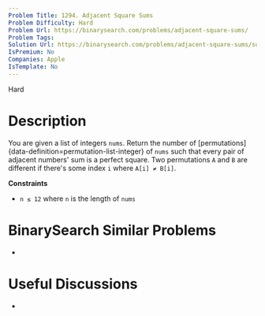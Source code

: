 ```yaml
---
Problem Title: 1294. Adjacent Square Sums
Problem Difficulty: Hard
Problem Url: https://binarysearch.com/problems/adjacent-square-sums/
Problem Tags: 
Solution Url: https://binarysearch.com/problems/adjacent-square-sums/solutions/
IsPremium: No
Companies: Apple
IsTemplate: No
---
```


<span style="color: ;">Hard</span>

# Description

You are given a list of integers `nums`. Return the number of [permutations]{data-definition=permutation-list-integer} of `nums` such that every pair of adjacent numbers' sum is a perfect square. Two permutations `A` and `B` are different if there's some index `i` where `A[i] ≠ B[i]`.

**Constraints**
- `n ≤ 12` where `n` is the length of `nums`

# BinarySearch Similar Problems

- []()

# Useful Discussions

- []()
